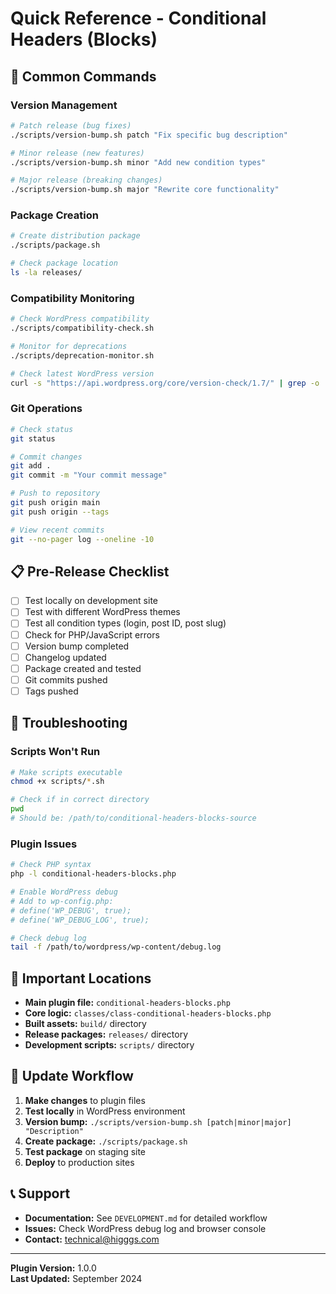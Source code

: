 # Quick Reference - Conditional Headers (Blocks)

## 🚀 Common Commands

### Version Management
```bash
# Patch release (bug fixes)
./scripts/version-bump.sh patch "Fix specific bug description"

# Minor release (new features)  
./scripts/version-bump.sh minor "Add new condition types"

# Major release (breaking changes)
./scripts/version-bump.sh major "Rewrite core functionality"
```

### Package Creation
```bash
# Create distribution package
./scripts/package.sh

# Check package location
ls -la releases/
```

### Compatibility Monitoring
```bash
# Check WordPress compatibility
./scripts/compatibility-check.sh

# Monitor for deprecations
./scripts/deprecation-monitor.sh

# Check latest WordPress version
curl -s "https://api.wordpress.org/core/version-check/1.7/" | grep -o '"current":"[^"]*"' | head -1
```

### Git Operations
```bash
# Check status
git status

# Commit changes
git add .
git commit -m "Your commit message"

# Push to repository
git push origin main
git push origin --tags

# View recent commits
git --no-pager log --oneline -10
```

## 📋 Pre-Release Checklist

- [ ] Test locally on development site
- [ ] Test with different WordPress themes
- [ ] Test all condition types (login, post ID, post slug)
- [ ] Check for PHP/JavaScript errors
- [ ] Version bump completed
- [ ] Changelog updated
- [ ] Package created and tested
- [ ] Git commits pushed
- [ ] Tags pushed

## 🔧 Troubleshooting

### Scripts Won't Run
```bash
# Make scripts executable
chmod +x scripts/*.sh

# Check if in correct directory
pwd
# Should be: /path/to/conditional-headers-blocks-source
```

### Plugin Issues
```bash
# Check PHP syntax
php -l conditional-headers-blocks.php

# Enable WordPress debug
# Add to wp-config.php:
# define('WP_DEBUG', true);
# define('WP_DEBUG_LOG', true);

# Check debug log
tail -f /path/to/wordpress/wp-content/debug.log
```

## 📁 Important Locations

- **Main plugin file:** `conditional-headers-blocks.php`
- **Core logic:** `classes/class-conditional-headers-blocks.php`  
- **Built assets:** `build/` directory
- **Release packages:** `releases/` directory
- **Development scripts:** `scripts/` directory

## 🔄 Update Workflow

1. **Make changes** to plugin files
2. **Test locally** in WordPress environment
3. **Version bump:** `./scripts/version-bump.sh [patch|minor|major] "Description"`
4. **Create package:** `./scripts/package.sh`
5. **Test package** on staging site
6. **Deploy** to production sites

## 📞 Support

- **Documentation:** See `DEVELOPMENT.md` for detailed workflow
- **Issues:** Check WordPress debug log and browser console
- **Contact:** technical@higggs.com

---
**Plugin Version:** 1.0.0  
**Last Updated:** September 2024